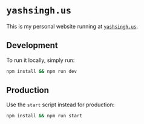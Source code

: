 # `yashsingh.us`

This is my personal website running at [`yashsingh.us`](https://www.yashsingh.us/).

## Development

To run it locally, simply run:

```sh
npm install && npm run dev
```

## Production

Use the `start` script instead for production:

```sh
npm install && npm run start
```
